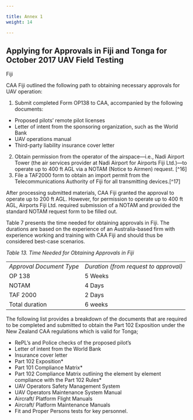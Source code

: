 ```yaml
---

title: Annex 1
weight: 14

---
```


## Applying for Approvals in Fiji and Tonga for October 2017 UAV Field Testing

Fiji

CAA Fiji outlined the following path to obtaining necessary approvals for UAV operation: 



1. Submit completed Form OP138 to CAA, accompanied by the following documents: 

  *   Proposed pilots’ remote pilot licenses 
  *   Letter of intent from the sponsoring organization, such as the World Bank 
  *   UAV operations manual
  *   Third-party liability insurance cover letter
2. Obtain permission from the operator of the airspace—i.e., Nadi Airport Tower (the air services provider at Nadi Airport for Airports Fiji Ltd.)—to operate up to 400 ft AGL via a NOTAM (Notice to Airmen) request. [^16]
3. File a TAF2000 form to obtain an import permit from the Telecommunications Authority of Fiji for all transmitting devices.[^17]

After processing submitted materials, CAA Fiji granted the approval to operate up to 200 ft AGL. However, for permission to operate up to 400 ft AGL, Airports Fiji Ltd. required submission of a NOTAM and provided the standard NOTAM request form to be filled out. 

Table 7 presents the time needed for obtaining approvals in Fiji. The durations are based on the experience of an Australia-based firm with experience working and training with CAA Fiji and should thus be considered best-case scenarios. 

_Table 13. Time Needed for Obtaining Approvals in Fiji_


<table>
  <tr>
   <td><em>Approval Document Type</em>
   </td>
   <td><em>Duration (from request to approval)</em>
   </td>
  </tr>
  <tr>
   <td>OP 138
   </td>
   <td>5 Weeks
   </td>
  </tr>
  <tr>
   <td>NOTAM
   </td>
   <td>4 Days
   </td>
  </tr>
  <tr>
   <td>TAF 2000
   </td>
   <td>2 Days
   </td>
  </tr>
  <tr>
   <td>Total duration
   </td>
   <td>6 weeks
   </td>
  </tr>
</table>


The following list provides a breakdown of the documents that are required to be completed and submitted to obtain the Part 102 Exposition under the New Zealand CAA regulations which is valid for Tonga;



*   RePL’s and Police checks of the proposed pilot’s
*   Letter of intent from the World Bank
*   Insurance cover letter
*   Part 102 Exposition*
*   Part 101 Compliance Matrix*
*   Part 102 Compliance Matrix outlining the element by element compliance with the Part 102 Rules*
*   UAV Operators Safety Management System
*   UAV Operators Maintenance System Manual
*   Aircraft/ Platform Flight Manuals
*   Aircraft/ Platform Maintenance Manuals
*   Fit and Proper Persons tests for key personnel.